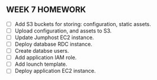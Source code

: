 ## WEEK 7 HOMEWORK
 - [ ] Add S3 buckets for storing: configuration, static assets.
 - [ ] Upload configuration, and assets to S3.
 - [ ] Update Jumphost EC2 instance.
 - [ ] Deploy database RDC instance.
 - [ ] Create databse users.
 - [ ] Add application IAM role.
 - [ ] Add lounch template.
 - [ ] Deploy application EC2 instance.
